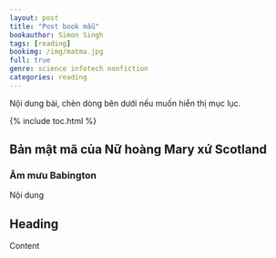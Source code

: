 ```yaml
---
layout: post
title: "Post book mẫu"
bookauthor: Simon Singh
tags: [reading]
bookimg: /img/matma.jpg
full: true
genre: science infotech nonfiction
categories: reading
---
```


Nội dung bài, chèn dòng bên dưới nếu muốn hiển thị mục lục.

{% include toc.html %}

## Bản mật mã của Nữ hoàng Mary xứ Scotland

### Âm mưu Babington

Nội dung

## Heading

Content